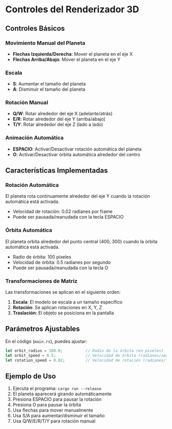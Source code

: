 # Controles del Renderizador 3D

## Controles Básicos

### Movimiento Manual del Planeta
- **Flechas Izquierda/Derecha**: Mover el planeta en el eje X
- **Flechas Arriba/Abajo**: Mover el planeta en el eje Y

### Escala
- **S**: Aumentar el tamaño del planeta
- **A**: Disminuir el tamaño del planeta

### Rotación Manual
- **Q/W**: Rotar alrededor del eje X (adelante/atrás)
- **E/R**: Rotar alrededor del eje Y (arriba/abajo)
- **T/Y**: Rotar alrededor del eje Z (lado a lado)

### Animación Automática
- **ESPACIO**: Activar/Desactivar rotación automática del planeta
- **O**: Activar/Desactivar órbita automática alrededor del centro

## Características Implementadas

### Rotación Automática
El planeta rota continuamente alrededor del eje Y cuando la rotación automática está activada.
- Velocidad de rotación: 0.02 radianes por frame
- Puede ser pausada/reanudada con la tecla ESPACIO

### Órbita Automática
El planeta orbita alrededor del punto central (400, 300) cuando la órbita automática está activada.
- Radio de órbita: 100 píxeles
- Velocidad de órbita: 0.5 radianes por segundo
- Puede ser pausada/reanudada con la tecla O

### Transformaciones de Matriz
Las transformaciones se aplican en el siguiente orden:
1. **Escala**: El modelo se escala a un tamaño específico
2. **Rotación**: Se aplican rotaciones en X, Y, Z
3. **Traslación**: El objeto se posiciona en la pantalla

## Parámetros Ajustables

En el código (`main.rs`), puedes ajustar:

```rust
let orbit_radius = 100.0;          // Radio de la órbita (en píxeles)
let orbit_speed = 0.5;             // Velocidad de órbita (radianes/segundo)
let rotation_speed = 0.02;         // Velocidad de rotación (radianes/frame)
```

## Ejemplo de Uso

1. Ejecuta el programa: `cargo run --release`
2. El planeta aparecerá girando automáticamente
3. Presiona ESPACIO para pausar la rotación
4. Presiona O para pausar la órbita
5. Usa flechas para mover manualmente
6. Usa S/A para aumentar/disminuir el tamaño
7. Usa Q/W/E/R/T/Y para rotación manual
